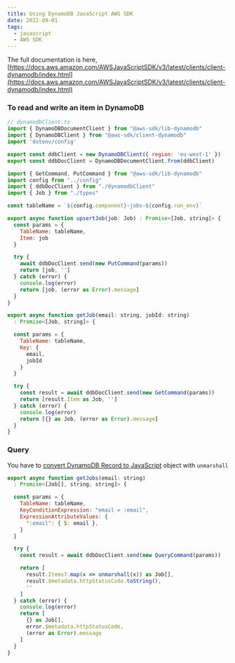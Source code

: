 ```yaml
---
title: Using DynamoDB JavaScript AWS SDK
date: 2022-09-01
tags:
  - javascript
  - AWS SDK
---
```


The full documentation is here, [https://docs.aws.amazon.com/AWSJavaScriptSDK/v3/latest/clients/client-dynamodb/index.html](https://docs.aws.amazon.com/AWSJavaScriptSDK/v3/latest/clients/client-dynamodb/index.html)

### To read and write an item in DynamoDB

```javascript
// dynamodbClient.ts
import { DynamoDBDocumentClient } from "@aws-sdk/lib-dynamodb"
import { DynamoDBClient } from "@aws-sdk/client-dynamodb"
import 'dotenv/config'

export const ddbClient = new DynamoDBClient({ region: 'eu-west-1' })
export const ddbDocClient = DynamoDBDocumentClient.from(ddbClient)
```

```javascript
import { GetCommand, PutCommand } from "@aws-sdk/lib-dynamodb"
import config from "../config"
import { ddbDocClient } from "./dynamodbClient"
import { Job } from "./types"

const tableName = `${config.component}-jobs-${config.run_env}`

export async function upsertJob(job: Job) : Promise<[Job, string]> {
  const params = {
    TableName: tableName,
    Item: job
  }

  try {
    await ddbDocClient.send(new PutCommand(params))
    return [job, '']
  } catch (error) {
    console.log(error)
    return [job, (error as Error).message]
  }
}

export async function getJob(email: string, jobId: string)
  : Promise<[Job, string]> {

  const params = {
    TableName: tableName,
    Key: {
      email,
      jobId
    }
  }

  try {
    const result = await ddbDocClient.send(new GetCommand(params))
    return [result.Item as Job, '']
  } catch (error) {
    console.log(error)
    return [{} as Job, (error as Error).message]
  }
}
```

### Query

You have to [convert DynamoDB Record to JavaScript](https://docs.aws.amazon.com/AWSJavaScriptSDK/v3/latest/modules/_aws_sdk_util_dynamodb.html) object with `unmarshall`

```javascript
export async function getJobs(email: string)
  : Promise<[Job[], string, string]> {

  const params = {
    TableName: tableName,
    KeyConditionExpression: "email = :email",
    ExpressionAttributeValues: {
      ":email": { S: email },
    }
  }

  try {
    const result = await ddbDocClient.send(new QueryCommand(params))

    return [
      result.Items?.map(x => unmarshall(x)) as Job[],
      result.$metadata.httpStatusCode.toString(),
      ''
    ]
  } catch (error) {
    console.log(error)
    return [
      {} as Job[],
      error.$metadata.httpStatusCode,
      (error as Error).message
    ]
  }
}
```

